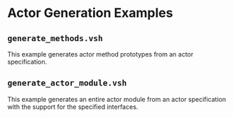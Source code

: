 # Actor Generation Examples

## `generate_methods.vsh`

This example generates actor method prototypes from an actor specification.

## `generate_actor_module.vsh`

This example generates an entire actor module from an actor specification with the support for the specified interfaces.